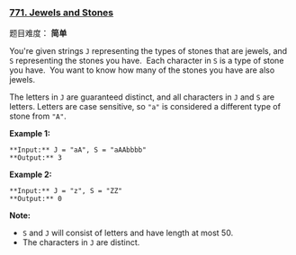 ### [771\. Jewels and Stones](https://leetcode-cn.com/problems/jewels-and-stones/description/)

题目难度： **简单**



You're given strings `J` representing the types of stones that are jewels, and `S` representing the stones you have.  Each character in `S` is a type of stone you have.  You want to know how many of the stones you have are also jewels.

The letters in `J` are guaranteed distinct, and all characters in `J` and `S` are letters. Letters are case sensitive, so `"a"` is considered a different type of stone from `"A"`.

**Example 1:**

```
**Input:** J = "aA", S = "aAAbbbb"
**Output:** 3
```

**Example 2:**

```
**Input:** J = "z", S = "ZZ"
**Output:** 0
```

**Note:**

*   `S` and `J` will consist of letters and have length at most 50.
*   The characters in `J` are distinct.